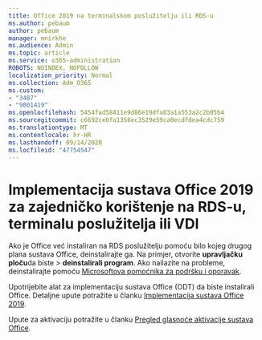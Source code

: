 ```yaml
---
title: Office 2019 na terminalskom poslužitelju ili RDS-u
ms.author: pebaum
author: pebaum
manager: mnirkhe
ms.audience: Admin
ms.topic: article
ms.service: o365-administration
ROBOTS: NOINDEX, NOFOLLOW
localization_priority: Normal
ms.collection: Adm_O365
ms.custom:
- "3487"
- "9001419"
ms.openlocfilehash: 5454fad58411e9d86e19dfa83a1a553a2c2b05b4
ms.sourcegitcommit: c6692ce0fa1358ec3529e59ca0ecdfdea4cdc759
ms.translationtype: MT
ms.contentlocale: hr-HR
ms.lasthandoff: 09/14/2020
ms.locfileid: "47754547"
---
```

# <a name="deploying-office-2019-for-shared-use-on-rds-terminal-server-or-vdi"></a>Implementacija sustava Office 2019 za zajedničko korištenje na RDS-u, terminalu poslužitelja ili VDI

Ako je Office već instaliran na RDS poslužitelju pomoću bilo kojeg drugog plana sustava Office, deinstalirajte ga. Na primjer, otvorite **upravljačku ploču**da biste  >  **deinstalirali program**. Ako nailazite na probleme, deinstalirajte pomoću [Microsoftova pomoćnika za podršku i oporavak](https://aka.ms/SARA-OfficeUninstall-Alchemy). 

Upotrijebite alat za implementaciju sustava Office (ODT) da biste instalirali Office. Detaljne upute potražite u članku [Implementacija sustava Office 2019](https://docs.microsoft.com/deployoffice/office2019/deploy).

Upute za aktivaciju potražite u članku [Pregled glasnoće aktivacije sustava Office](https://docs.microsoft.com/deployoffice/vlactivation/plan-volume-activation-of-office).